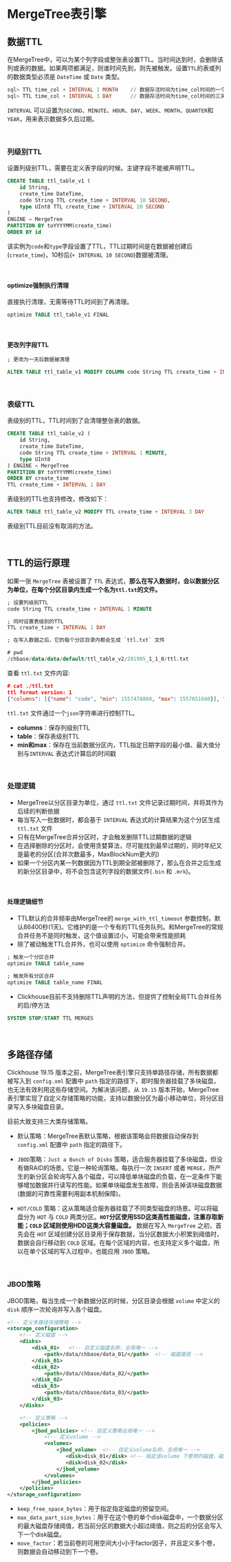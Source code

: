 # MergeTree表引擎

## 数据TTL

在MergeTree中，可以为某个列字段或整张表设置TTL。当时间达到时，会删除该列或表的数据。如果两项都满足，则谁时间先到，则先被触发。设置`TTL`的表或列的数据类型必须是 `DateTime` 或 `Date` 类型。

```SQL
sql> TTL time_col + INTERVAL 1 MONTH    // 数据存活时间为time_col时间的一个月后
sql> TTL time_col + INTERVAL 3 DAY      // 数据存活时间为time_col时间的三天之后
```

`INTERVAL` 可以设置为`SECOND`、`MINUTE`、`HOUR`、`DAY`、`WEEK`、`MONTH`、`QUARTER`和`YEAR`，用来表示数据多久后过期。

&nbsp;

### 列级别TTL

设置列级别TTL，需要在定义表字段的时候。主键字段不能被声明TTL。

```SQL
CREATE TABLE ttl_table_v1 (
    id String,
    create_time DateTime,
    code String TTL create_time + INTERVAL 10 SECOND,
    type UInt8 TTL create_time + INTERVAL 10 SECOND
)
ENGINE = MergeTree
PARTITION BY toYYYYMM(create_time)
ORDER BY id
```

该实例为`code`和`type`字段设置了TTL，TTL过期时间是在数据被创建后(`create_time`)，10秒后(`+ INTERVAL 10 SECOND`)数据被清理。

&nbsp;

#### optimize强制执行清理

直接执行清理，无需等待TTL时间到了再清理。

```SQL
optimize TABLE ttl_table_v1 FINAL
```

&nbsp;

#### 更改列字段TTL

```SQL
; 更改为一天后数据被清理

ALTER TABLE ttl_table_v1 MODIFY COLUMN code String TTL create_time + INTERVAL 1 DAY
```

&nbsp;

### 表级TTL

表级别的TTL，TTL时间到了会清理整张表的数据。

```SQL
CREATE TABLE ttl_table_v2 (
    id String,
    create_time DateTime,
    code String TTL create_time + INTERVAL 1 MINUTE,
    type UInt8
) ENGINE = MergeTree
PARTITION BY toYYYYMM(create_time)
ORDER BY create_time
TTL create_time + INTERVAL 1 DAY
```

表级别的TTL也支持修改，修改如下：

```SQL
ALTER TABLE ttl_table_v2 MODIFY TTL create_time + INTERVAL 3 DAY
```

表级别TTL目前没有取消的方法。

&nbsp;

## TTL的运行原理

如果一张 `MergeTree` 表被设置了 `TTL` 表达式，**那么在写入数据时，会以数据分区为单位，在每个分区目录内生成一个名为`ttl.txt`的文件。**

```SQL
; 设置列级别TTL
code String TTL create_time + INTERVAL 1 MINUTE

; 同时设置表级别的TTL
TTL create_time + INTERVAL 1 DAY

; 在写入数据之后，它的每个分区目录内都会生成 `ttl.txt` 文件

# pwd
/chbase/data/data/default/ttl_table_v2/201905_1_1_0/ttl.txt
```

查看 `ttl.txt` 文件内容:

```json
# cat ./ttl.txt
ttl format version: 1
{"columns": [{"name": "code", "min": 1557478860, "max": 1557651660}], "table": {"min": 1557565200, "max": 1557738000}}
```

`ttl.txt` 文件通过一个`json`字符串进行控制TTL。

* **columns**：保存列级别TTL
* **table**：保存表级别TTL
* **min和max**：保存在当前数据分区内，TTL指定日期字段的最小值、最大值分别与`INTERVAL` 表达式计算后的时间戳

&nbsp;

### 处理逻辑

* MergeTree以分区目录为单位，通过 `ttl.txt` 文件记录过期时间，并将其作为后续的判断依据
* 每当写入一批数据时，都会基于 `INTERVAL` 表达式的计算结果为这个分区生成 `ttl.txt` 文件
* 只有在MergeTree合并分区时，才会触发删除TTL过期数据的逻辑
* 在选择删除的分区时，会使用贪婪算法，尽可能找到最早过期的，同时年纪又是最老的分区(合并次数最多，MaxBlockNum更大的)
* 如果一个分区内某一列数据因为TTL到期全部被删除了，那么在合并之后生成的新分区目录中，将不会包含这列字段的数据文件(`.bin` 和 `.mrk`)。

&nbsp;

#### 处理逻辑细节

* TTL默认的合并频率由MergeTree的 `merge_with_ttl_timeout` 参数控制，默认86400秒(1天)。它维护的是一个专有的TTL任务队列。和MergeTree的常规合并任务不是同时触发，这个值设置过小，可能会带来性能损耗
* 除了被动触发TTL合并外，也可以使用 `optimize` 命令强制合并。

```SQL
; 触发一个分区合并
optimize TABLE table_name

; 触发所有分区合并
optimize TABLE table_name FINAL
```

* Clickhouse目前不支持删除TTL声明的方法，但提供了控制全局TTL合并任务的启/停方法

```SQL
SYSTEM STOP/START TTL MERGES
```

&nbsp;

## 多路径存储

Clickhouse 19.15 版本之前，MergeTree表引擎只支持单路径存储，所有数据都被写入到 `config.xml` 配置中 `path` 指定的路径下，即时服务器挂载了多块磁盘，也无法有效利用这些存储空间。为解决该问题，从 `19.15` 版本开始，MergeTree表引擎实现了自定义存储策略的功能，支持以数据分区为最小移动单位，将分区目录写入多块磁盘目录。

目前大致支持三大类存储策略。

* 默认策略：MergeTree表默认策略，根据该策略会将数据自动保存到 `config.xml` 配置中 `path` 指定的路径下。

* `JBOD`策略：`Just a Bunch of Disks` 策略，适合服务器挂载了多块磁盘，但没有做RAID的场景。它是一种轮询策略，每执行一次 `INSERT` 或者 `MERGE`，所产生的新分区会轮询写入各个磁盘，可以降低单块磁盘的负载，在一定条件下能够增加数据并行读写的性能。如果单块磁盘发生故障，则会丢掉该块磁盘数据(数据的可靠性需要利用副本机制保障)。

* `HOT/COLD` 策略：这从策略适合服务器挂载了不同类型磁盘的场景。可以将磁盘分为 `HOT` 与 `COLD` 两类分区。**`HOT`分区使用SSD这类高性能磁盘，注重存取新能；`COLD` 区域则使用HDD这类大容量磁盘。** 数据在写入 `MergeTree` 之初，首先会在 `HOT` 区域创建分区目录用于保存数据，当分区数据大小积累到阈值时，数据会自行移动到 `COLD` 区域。在每个区域的内容，也支持定义多个磁盘，所以在单个区域的写入过程中，也能应用 `JBOD` 策略。

&nbsp;

### JBOD策略

JBOD策略，每当生成一个新数据分区的时候，分区目录会根据 `volume` 中定义的 `disk` 顺序一次轮询并写入各个磁盘。

```xml
<!-- 定义多路径存储策略 -->
<storage_configuration>
    <!-- 定义磁盘 -->
    <disks>
        <disk_01>   <!-- 自定义磁盘名称，全局唯一 -->
            <path>/data/chbase/data_01/</path>  <!-- 磁盘路径 -->
        </disk_01>
        <disk_02>
            <path>/data/chbase/data_02/</path>
        </disk_02>
        <disk_03>
            <path>/data/chbase/data_03/</path>
        </disk_03>
    </disks>

    <!-- 定义策略 -->
    <policies>
        <jbod_policies> <!-- 自定义策略全局唯一 -->
            <!-- 定义volume -->
            <volumes>
                <jbod_volume>  <!-- 自定义volume名称，全局唯一 -->
                   <disk>disk_01</disk> <!-- 指定该volume 下使用的磁盘，磁盘名称和上面定义的对应 -->
                   <disk>disk_02</disk>
                </jbod_volume>
            </volumes>
        </jbod_policies>
    </policies>
</storage_configuration>
```

* `keep_free_space_bytes`：用于指定指定磁盘的预留空间。
* `max_data_part_size_bytes`：用于在这个卷的单个disk磁盘中，一个数据分区的最大磁盘存储阈值，若当前分区的数据大小超过阈值，则之后的分区会写入下一个disk磁盘。
* `move_factor`：若当前卷的可用空间大小小于factor因子，并且定义多个卷，则数据会自动移动到下一个卷。
